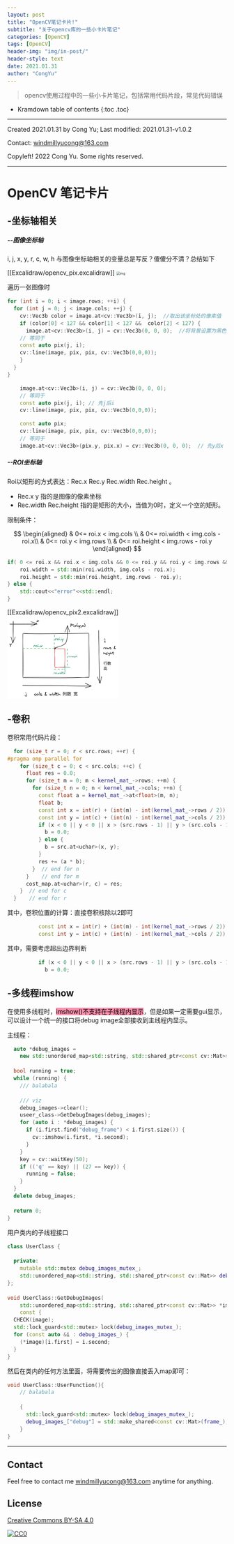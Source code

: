 ```yaml
---
layout: post
title: "OpenCV笔记卡片!"
subtitle: "关于opencv库的一些小卡片笔记"
categories: [OpenCV]
tags: [OpenCV]
header-img: "img/in-post/"
header-style: text
date: 2021.01.31
author: "CongYu"
---
```


>  opencv使用过程中的一些小卡片笔记，包括常用代码片段，常见代码错误

* Kramdown table of contents
{:toc .toc}

----

Created 2021.01.31 by Cong Yu; Last modified: 2021.01.31-v1.0.2

Contact: [windmillyucong@163.com](mailto:windmillyucong@163.com)

Copyleft! 2022 Cong Yu. Some rights reserved.

----

# OpenCV 笔记卡片

## -坐标轴相关

##### --图像坐标轴

i, j, x, y, r, c, w, h 与图像坐标轴相关的变量总是写反？傻傻分不清？总结如下

[[Excalidraw/opencv_pix.excalidraw]]
<img src="https://raw.githubusercontent.com/YuYuCong/YuYuCong.github.io/master/_posts/Excalidraw/opencv_pix.excalidraw" alt="img" style="zoom:50%;" align='center' text ="opencv_pix.excalidraw"/>


遍历一张图像时

```c++
for (int i = 0; i < image.rows; ++i) {  
  for (int j = 0; j < image.cols; ++j) {  
    cv::Vec3b color = image.at<cv::Vec3b>(i, j);  //取出该坐标处的像素值  
    if (color[0] < 127 && color[1] < 127 &&  color[2] < 127) {  
      image.at<cv::Vec3b>(i, j) = cv::Vec3b(0, 0, 0);  //将背景设置为黑色  
	// 等同于
	const auto pix(j, i);
	cv::line(image, pix, pix, cv::Vec3b(0,0,0));
    }
  }
}
```


```c++
    image.at<cv::Vec3b>(i, j) = cv::Vec3b(0, 0, 0); 
	// 等同于
	const auto pix(j, i); // 先j后i
	cv::line(image, pix, pix, cv::Vec3b(0,0,0));
```

```c++
	const auto pix;
	cv::line(image, pix, pix, cv::Vec3b(0,0,0));
    // 等同于
    image.at<cv::Vec3b>(pix.y, pix.x) = cv::Vec3b(0, 0, 0);  // 先y后x 
```
##### --ROI坐标轴

Roi以矩形的方式表达：Rec.x  Rec.y  Rec.width  Rec.height 。

- Rec.x y 指的是图像的像素坐标
- Rec.width  Rec.height  指的是矩形的大小，当值为0时，定义一个空的矩形。

限制条件：

$$
\begin{aligned}
& 0<= roi.x < img.cols \\
& 0<= roi.width < img.cols - roi.x\\
& 0<= roi.y < img.rows \\
& 0<= roi.height < img.rows - roi.y
\end{aligned}
$$

```c++
if( 0 <= roi.x && roi.x < img.cols && 0 <= roi.y && roi.y < img.rows && 0 < roi.width && 0 < roi.height ) {
    roi.width = std::min(roi.width, img.cols - roi.x);
    roi.height = std::min(roi.height, img.rows - roi.y);
} else {
    std::cout<<"error"<<std::endl;
}
```

[[Excalidraw/opencv_pix2.excalidraw]]
<img src="https://raw.githubusercontent.com/YuYuCong/YuYuCong.github.io/master/_posts/Excalidraw/opencv_pix2.excalidraw.png" alt="img" style="zoom:50%;" align='center' text ="opencv_pix2.excalidraw"/>

## -卷积

卷积常用代码片段：

```c++
  for (size_t r = 0; r < src.rows; ++r) {  
#pragma omp parallel for  
    for (size_t c = 0; c < src.cols; ++c) {  
      float res = 0.0;  
      for (size_t m = 0; m < kernel_mat_->rows; ++m) {  
        for (size_t n = 0; n < kernel_mat_->cols; ++n) {  
          const float a = kernel_mat_->at<float>(m, n);  
          float b;  
          const int x = int(r) + (int(m) - int(kernel_mat_->rows / 2));  
          const int y = int(c) + (int(n) - int(kernel_mat_->cols / 2));  
          if (x < 0 || y < 0 || x > (src.rows - 1) || y > (src.cols - 1)) {  
            b = 0.0;  
          } else {  
            b = src.at<uchar>(x, y);  
          }  
          res += (a * b);  
        }  // end for n  
      }    // end for m  
      cost_map.at<uchar>(r, c) = res;  
    }  // end for c  
  }    // end for r
```

其中，卷积位置的计算：直接卷积核除以2即可

```c++
          const int x = int(r) + (int(m) - int(kernel_mat_->rows / 2));  
          const int y = int(c) + (int(n) - int(kernel_mat_->cols / 2));  
```

其中，需要考虑超出边界判断

```c++
          if (x < 0 || y < 0 || x > (src.rows - 1) || y > (src.cols - 1)) {  
            b = 0.0;  
```

## -多线程imshow

在使用多线程时，<mark style="background: #FF5582A6;">imshow()不支持在子线程内显示</mark>，但是如果一定需要gui显示，可以设计一个统一的接口将debug image全部接收到主线程内显示。

主线程：

```c++
  auto *debug_images =  
    new std::unordered_map<std::string, std::shared_ptr<const cv::Mat>>();

  bool running = true;  
  while (running) {
	/// balabala

    /// viz
    debug_images->clear();
    useer_class->GetDebugImages(debug_images);
    for (auto i : *debug_images) {  
      if (i.first.find("debug_frame") < i.first.size()) {  
        cv::imshow(i.first, *i.second);  
      }  
    }  
    key = cv::waitKey(50);  
    if (('q' == key) || (27 == key)) {  
      running = false;  
    }  
  }
  delete debug_images;
  
  return 0;  
}
```

用户类内的子线程接口

```c++
class UserClass { 

  private:
	mutable std::mutex debug_images_mutex_;  
	std::unordered_map<std::string, std::shared_ptr<const cv::Mat>> debug_images_;
};

void UserClass::GetDebugImages(  
    std::unordered_map<std::string, std::shared_ptr<const cv::Mat>> *image)  
    const {  
  CHECK(image);  
  std::lock_guard<std::mutex> lock(debug_images_mutex_);  
  for (const auto &i : debug_images_) {  
    (*image)[i.first] = i.second;  
  }  
}
```

然后在类内的任何方法里面，将需要传出的图像直接丢入map即可：

```c++
void UserClass::UserFunction(){
	// balabala

	{  
	  std::lock_guard<std::mutex> lock(debug_images_mutex_);  
	  debug_images_["debug"] = std::make_shared<const cv::Mat>(frame_);
	}
}
```




------

## Contact

Feel free to contact me [windmillyucong@163.com](mailto:windmillyucong@163.com) anytime for anything.


## License

[Creative Commons BY-SA 4.0](http://creativecommons.org/licenses/by-sa/4.0/)

[![CC0](http://i.creativecommons.org/p/zero/1.0/88x31.png)](http://creativecommons.org/publicdomain/zero/1.0/)



